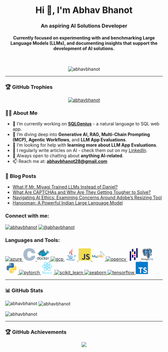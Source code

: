 <h1 align="center">Hi 👋, I'm Abhav Bhanot</h1>
<h3 align="center">An aspiring AI Solutions Developer</h3>
<h4 align="center">
  Currently focused on experimenting with and benchmarking Large Language Models (LLMs), and documenting insights that support the development of AI solutions.
</h4>

<br />

<p align="center">
  <img src="https://komarev.com/ghpvc/?username=abhavbhanot&label=Profile%20views&color=0e75b6&style=flat" alt="abhavbhanot" />
</p>

---

### 🏆 GitHub Trophies

<p align="center">
  <a href="https://github.com/ryo-ma/github-profile-trophy">
    <img src="https://github-profile-trophy.vercel.app/?username=abhavbhanot&theme=onedark&no-frame=true&title=Commits,Repositories,Experience&column=3&margin-w=15&margin-h=15" alt="abhavbhanot" />
  </a>
</p>

### 👨‍💻 About Me

- 🔭 I’m currently working on [**SQLGenius**](https://sqlgenius.vercel.app) - a natural language to SQL web app.
- 🌱 I’m diving deep into **Generative AI, RAG, Multi-Chain Prompting (MCP), Agentic Workflows**, and **LLM App Evaluations**.
- 🤝 I’m looking for help with **learning more about LLM App Evaluations**.
- 📝 I regularly write articles on AI - check them out on my [LinkedIn](https://www.linkedin.com/in/abhav-bhanot-52ab2927a/).
- 💬 Always open to chatting about **anything AI-related**.
- 📫 Reach me at: **abhavbhanot28@gmail.com**

### 📝 Blog Posts
<!-- BLOG-POST-LIST:START -->

- [What If Mr. Miyagi Trained LLMs Instead of Daniel?](https://medium.com/@aiclub_sitpune/what-if-mr-miyagi-trained-llms-instead-of-daniel-b91ae67c30f2)
- [What Are CAPTCHAs and Why Are They Getting Tougher to Solve?](https://www.linkedin.com/pulse/what-captchas-why-getting-tougher-solve-ai-club-sit-flcuf/?trackingId=TjlXn0F7%2BriVBGRv5SwKoA%3D%3D)
- [Navigating AI Ethics: Examining Concerns Around Adobe’s Resizing Tool](https://www.linkedin.com/pulse/navigating-ai-ethics-examining-concerns-adobe-resizing-ai-club-sit-yswyf/?trackingId=uvljhi6F561aDms%2FnMRT3A%3D%3D)
- [Hanooman: A Powerful Indian Large Language Model](https://www.linkedin.com/pulse/hanooman-powerful-indian-large-language-model-ai-club-sit-fuakf/?trackingId=skakVHC4NSSfMPyYiJ50Aw%3D%3D)

<!-- BLOG-POST-LIST:END -->
<h3 align="left">Connect with me:</h3>
<p align="left">
<a href="https://www.linkedin.com/in/abhav-bhanot-52ab2927a/" target="blank"><img align="center" src="https://raw.githubusercontent.com/rahuldkjain/github-profile-readme-generator/master/src/images/icons/Social/linked-in-alt.svg" alt="abhavbhanot" height="30" width="40" /></a>
<a href="https://medium.com/@abhavbhanot" target="blank"><img align="center" src="https://raw.githubusercontent.com/rahuldkjain/github-profile-readme-generator/master/src/images/icons/Social/medium.svg" alt="@abhavbhanot" height="30" width="40" /></a>
</p>

<h3 align="left">Languages and Tools:</h3>
<p align="left">
  <a href="https://azure.microsoft.com/en-in/" target="_blank" rel="noreferrer">
    <img src="https://www.vectorlogo.zone/logos/microsoft_azure/microsoft_azure-icon.svg" alt="azure" width="40" height="40"/>
  </a>
  <a href="https://www.cprogramming.com/" target="_blank" rel="noreferrer">
    <img src="https://raw.githubusercontent.com/devicons/devicon/master/icons/c/c-original.svg" alt="c" width="40" height="40"/>
  </a>
  <a href="https://www.docker.com/" target="_blank" rel="noreferrer">
    <img src="https://raw.githubusercontent.com/devicons/devicon/master/icons/docker/docker-original-wordmark.svg" alt="docker" width="40" height="40"/>
  </a>
  <a href="https://cloud.google.com" target="_blank" rel="noreferrer">
    <img src="https://www.vectorlogo.zone/logos/google_cloud/google_cloud-icon.svg" alt="gcp" width="40" height="40"/>
  </a>
  <a href="https://www.java.com" target="_blank" rel="noreferrer">
    <img src="https://raw.githubusercontent.com/devicons/devicon/master/icons/java/java-original.svg" alt="java" width="40" height="40"/>
  </a>
  <a href="https://developer.mozilla.org/en-US/docs/Web/JavaScript" target="_blank" rel="noreferrer">
    <img src="https://raw.githubusercontent.com/devicons/devicon/master/icons/javascript/javascript-original.svg" alt="javascript" width="40" height="40"/>
  </a>
  <a href="https://www.mysql.com/" target="_blank" rel="noreferrer">
    <img src="https://raw.githubusercontent.com/devicons/devicon/master/icons/mysql/mysql-original-wordmark.svg" alt="mysql" width="40" height="40"/>
  </a>
  <a href="https://opencv.org/" target="_blank" rel="noreferrer">
    <img src="https://www.vectorlogo.zone/logos/opencv/opencv-icon.svg" alt="opencv" width="40" height="40"/>
  </a>
  <a href="https://pandas.pydata.org/" target="_blank" rel="noreferrer">
    <img src="https://raw.githubusercontent.com/devicons/devicon/2ae2a900d2f041da66e950e4d48052658d850630/icons/pandas/pandas-original.svg" alt="pandas" width="40" height="40"/>
  </a>
  <a href="https://www.postgresql.org" target="_blank" rel="noreferrer">
    <img src="https://raw.githubusercontent.com/devicons/devicon/master/icons/postgresql/postgresql-original-wordmark.svg" alt="postgresql" width="40" height="40"/>
  </a>
  <a href="https://www.python.org" target="_blank" rel="noreferrer">
    <img src="https://raw.githubusercontent.com/devicons/devicon/master/icons/python/python-original.svg" alt="python" width="40" height="40"/>
  </a>
  <a href="https://pytorch.org/" target="_blank" rel="noreferrer">
    <img src="https://www.vectorlogo.zone/logos/pytorch/pytorch-icon.svg" alt="pytorch" width="40" height="40"/>
  </a>
  <a href="https://reactjs.org/" target="_blank" rel="noreferrer">
    <img src="https://raw.githubusercontent.com/devicons/devicon/master/icons/react/react-original-wordmark.svg" alt="react" width="40" height="40"/>
  </a>
  <a href="https://scikit-learn.org/" target="_blank" rel="noreferrer">
    <img src="https://upload.wikimedia.org/wikipedia/commons/0/05/Scikit_learn_logo_small.svg" alt="scikit_learn" width="40" height="40"/>
  </a>
  <a href="https://seaborn.pydata.org/" target="_blank" rel="noreferrer">
    <img src="https://seaborn.pydata.org/_images/logo-mark-lightbg.svg" alt="seaborn" width="40" height="40"/>
  </a>
  <a href="https://www.tensorflow.org" target="_blank" rel="noreferrer">
    <img src="https://www.vectorlogo.zone/logos/tensorflow/tensorflow-icon.svg" alt="tensorflow" width="40" height="40"/>
  </a>
  <a href="https://www.typescriptlang.org/" target="_blank" rel="noreferrer">
    <img src="https://raw.githubusercontent.com/devicons/devicon/master/icons/typescript/typescript-original.svg" alt="typescript" width="40" height="40"/>
  </a>
</p>

---

### 📊 GitHub Stats

<p><img align="left" src="https://github-readme-stats.vercel.app/api/top-langs?username=abhavbhanot&show_icons=true&locale=en&layout=compact" alt="abhavbhanot" /></p>

<p>&nbsp;<img align="center" src="https://github-readme-stats.vercel.app/api?username=abhavbhanot&show_icons=true&locale=en" alt="abhavbhanot" /></p>

<p><img align="center" src="https://github-readme-streak-stats.herokuapp.com/?user=abhavbhanot&" alt="abhavbhanot" /></p>

---

### 🏆 GitHub Achievements

<p align="center">
  <img src="https://github-profile-trophy.vercel.app/?username=abhavbhanot&column=3&margin-w=15&margin-h=15&title=Commits,Repositories,Experience" />
</p>
